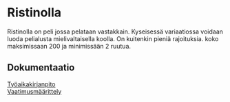 # Ristinolla

Ristinolla on peli jossa pelataan vastakkain. Kyseisessä variaatiossa voidaan luoda pelialusta mielivaltaisella koolla. On kuitenkin pieniä rajoituksia. koko maksimissaan 200 ja minimissään 2 ruutua.

## Dokumentaatio
[Työaikakirjanpito](https://github.com/msiivone/ot-harjoitustyo/blob/master/dokumentaatio/tuntikirjanpito.md)  
[Vaatimusmäärittely](https://github.com/msiivone/ot-harjoitustyo/blob/master/dokumentaatio/vaatimusmaarittely.md)
